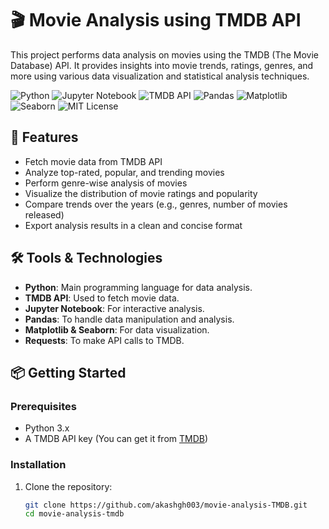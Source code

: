 # 🎬 Movie Analysis using TMDB API

This project performs data analysis on movies using the TMDB (The Movie Database) API. It provides insights into movie trends, ratings, genres, and more using various data visualization and statistical analysis techniques.

![Python](https://img.shields.io/badge/Python-3.x-blue?style=for-the-badge&logo=python)
![Jupyter Notebook](https://img.shields.io/badge/Jupyter-Notebook-orange?style=for-the-badge&logo=jupyter)
![TMDB API](https://img.shields.io/badge/TMDB%20API-v3-brightgreen?style=for-the-badge&logo=themoviedatabase)
![Pandas](https://img.shields.io/badge/Pandas-Data%20Analysis-150458?style=for-the-badge&logo=pandas)
![Matplotlib](https://img.shields.io/badge/Matplotlib-Data%20Visualization-blue?style=for-the-badge)
![Seaborn](https://img.shields.io/badge/Seaborn-Visualization-red?style=for-the-badge)
![MIT License](https://img.shields.io/badge/License-MIT-yellow.svg?style=for-the-badge)

## 🚀 Features

- Fetch movie data from TMDB API
- Analyze top-rated, popular, and trending movies
- Perform genre-wise analysis of movies
- Visualize the distribution of movie ratings and popularity
- Compare trends over the years (e.g., genres, number of movies released)
- Export analysis results in a clean and concise format

## 🛠️ Tools & Technologies

- **Python**: Main programming language for data analysis.
- **TMDB API**: Used to fetch movie data.
- **Jupyter Notebook**: For interactive analysis.
- **Pandas**: To handle data manipulation and analysis.
- **Matplotlib & Seaborn**: For data visualization.
- **Requests**: To make API calls to TMDB.

## 📦 Getting Started

### Prerequisites

- Python 3.x
- A TMDB API key (You can get it from [TMDB](https://www.themoviedb.org/documentation/api))

### Installation

1. Clone the repository:
   ```bash
   git clone https://github.com/akashgh003/movie-analysis-TMDB.git
   cd movie-analysis-tmdb
